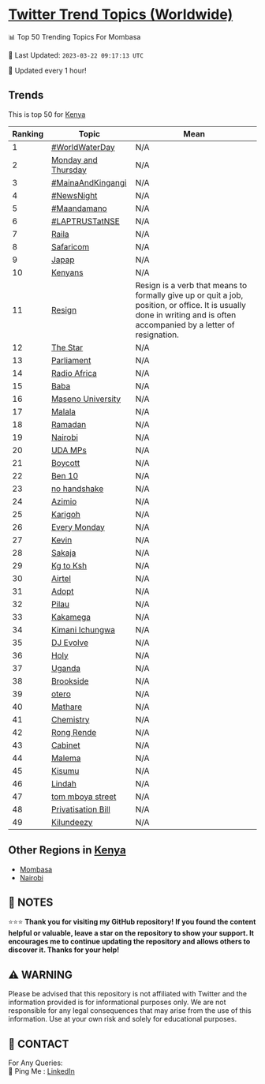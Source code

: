 [Twitter Trend Topics (Worldwide)](https://github.com/ErcinDedeoglu/Twitter-Trend-Topics)
==========


📊 Top 50 Trending Topics For Mombasa

📆 Last Updated: `2023-03-22 09:17:13 UTC`

🔧 Updated every 1 hour!


## Trends

This is top 50 for [Kenya](</Kenya>)

| Ranking | Topic | Mean |
| ------- | ------------ | ------------ |
| 1 | [#WorldWaterDay](http://twitter.com/search?q=%23WorldWaterDay) | N/A |
| 2 | [Monday and Thursday](http://twitter.com/search?q=Monday+and+Thursday) | N/A |
| 3 | [#MainaAndKingangi](http://twitter.com/search?q=%23MainaAndKingangi) | N/A |
| 4 | [#NewsNight](http://twitter.com/search?q=%23NewsNight) | N/A |
| 5 | [#Maandamano](http://twitter.com/search?q=%23Maandamano) | N/A |
| 6 | [#LAPTRUSTatNSE](http://twitter.com/search?q=%23LAPTRUSTatNSE) | N/A |
| 7 | [Raila](http://twitter.com/search?q=Raila) | N/A |
| 8 | [Safaricom](http://twitter.com/search?q=Safaricom) | N/A |
| 9 | [Japap](http://twitter.com/search?q=Japap) | N/A |
| 10 | [Kenyans](http://twitter.com/search?q=Kenyans) | N/A |
| 11 | [Resign](http://twitter.com/search?q=Resign) | Resign is a verb that means to formally give up or quit a job, position, or office. It is usually done in writing and is often accompanied by a letter of resignation. |
| 12 | [The Star](http://twitter.com/search?q=The+Star) | N/A |
| 13 | [Parliament](http://twitter.com/search?q=Parliament) | N/A |
| 14 | [Radio Africa](http://twitter.com/search?q=Radio+Africa) | N/A |
| 15 | [Baba](http://twitter.com/search?q=Baba) | N/A |
| 16 | [Maseno University](http://twitter.com/search?q=Maseno+University) | N/A |
| 17 | [Malala](http://twitter.com/search?q=Malala) | N/A |
| 18 | [Ramadan](http://twitter.com/search?q=Ramadan) | N/A |
| 19 | [Nairobi](http://twitter.com/search?q=Nairobi) | N/A |
| 20 | [UDA MPs](http://twitter.com/search?q=UDA+MPs) | N/A |
| 21 | [Boycott](http://twitter.com/search?q=Boycott) | N/A |
| 22 | [Ben 10](http://twitter.com/search?q=Ben+10) | N/A |
| 23 | [no handshake](http://twitter.com/search?q=no+handshake) | N/A |
| 24 | [Azimio](http://twitter.com/search?q=Azimio) | N/A |
| 25 | [Karigoh](http://twitter.com/search?q=Karigoh) | N/A |
| 26 | [Every Monday](http://twitter.com/search?q=Every+Monday) | N/A |
| 27 | [Kevin](http://twitter.com/search?q=Kevin) | N/A |
| 28 | [Sakaja](http://twitter.com/search?q=Sakaja) | N/A |
| 29 | [Kg to Ksh](http://twitter.com/search?q=Kg+to+Ksh) | N/A |
| 30 | [Airtel](http://twitter.com/search?q=Airtel) | N/A |
| 31 | [Adopt](http://twitter.com/search?q=Adopt) | N/A |
| 32 | [Pilau](http://twitter.com/search?q=Pilau) | N/A |
| 33 | [Kakamega](http://twitter.com/search?q=Kakamega) | N/A |
| 34 | [Kimani Ichungwa](http://twitter.com/search?q=Kimani+Ichungwa) | N/A |
| 35 | [DJ Evolve](http://twitter.com/search?q=DJ+Evolve) | N/A |
| 36 | [Holy](http://twitter.com/search?q=Holy) | N/A |
| 37 | [Uganda](http://twitter.com/search?q=Uganda) | N/A |
| 38 | [Brookside](http://twitter.com/search?q=Brookside) | N/A |
| 39 | [otero](http://twitter.com/search?q=otero) | N/A |
| 40 | [Mathare](http://twitter.com/search?q=Mathare) | N/A |
| 41 | [Chemistry](http://twitter.com/search?q=Chemistry) | N/A |
| 42 | [Rong Rende](http://twitter.com/search?q=Rong+Rende) | N/A |
| 43 | [Cabinet](http://twitter.com/search?q=Cabinet) | N/A |
| 44 | [Malema](http://twitter.com/search?q=Malema) | N/A |
| 45 | [Kisumu](http://twitter.com/search?q=Kisumu) | N/A |
| 46 | [Lindah](http://twitter.com/search?q=Lindah) | N/A |
| 47 | [tom mboya street](http://twitter.com/search?q=tom+mboya+street) | N/A |
| 48 | [Privatisation Bill](http://twitter.com/search?q=Privatisation+Bill) | N/A |
| 49 | [Kilundeezy](http://twitter.com/search?q=Kilundeezy) | N/A |



## Other Regions in [Kenya](</Kenya>)

* [Mombasa](</Kenya/Mombasa.md>)
* [Nairobi](</Kenya/Nairobi.md>)



## 📝 NOTES

⭐⭐⭐ **Thank you for visiting my GitHub repository! If you found the content helpful or valuable, leave a star on the repository to show your support. It encourages me to continue updating the repository and allows others to discover it. Thanks for your help!**


## ⚠️ WARNING

Please be advised that this repository is not affiliated with Twitter and the information provided is for informational purposes only. We are not responsible for any legal consequences that may arise from the use of this information. Use at your own risk and solely for educational purposes.


## 📨 CONTACT

 For Any Queries:  
            🏓 Ping Me : [LinkedIn](https://www.linkedin.com/in/ercindedeoglu/)
